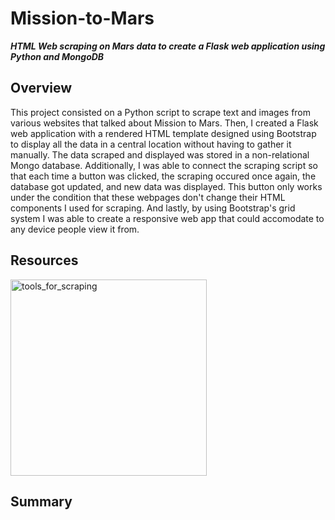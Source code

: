 # Mission-to-Mars
***HTML Web scraping on Mars data to create a Flask web application using Python and MongoDB***

## Overview
This project consisted on a Python script to scrape text and images from various websites that talked about Mission to Mars. Then, I created a Flask web application with a rendered HTML template designed using Bootstrap to display all the data in a central location without having to gather it manually. The data scraped and displayed was stored in a non-relational Mongo database. Additionally, I was able to connect the scraping script so that each time a button was clicked, the scraping occured once again, the database got updated, and new data was displayed. This button only works under the condition that these webpages don't change their HTML components I used for scraping. And lastly, by using Bootstrap's grid system I was able to create a responsive web app that could accomodate to any device people view it from.

## Resources

<img width="314" alt="tools_for_scraping" src="https://user-images.githubusercontent.com/107579508/207735633-555267f1-9709-4b35-8aff-7aa2370c06ea.png">

## Summary
